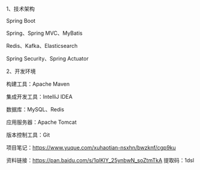 1、技术架构 

Spring Boot 

Spring、Spring MVC、MyBatis 

Redis、Kafka、Elasticsearch 

Spring Security、Spring Actuator

2、开发环境 

构建工具：Apache Maven 

集成开发工具：IntelliJ IDEA 

数据库：MySQL、Redis 

应用服务器：Apache Tomcat 

版本控制工具：Git

项目笔记：https://www.yuque.com/xuhaotian-nsxhn/bwzknf/cgp9ku

资料链接：https://pan.baidu.com/s/1qIKlY_25ynbwN_soZtmTkA 
提取码：1dsl
